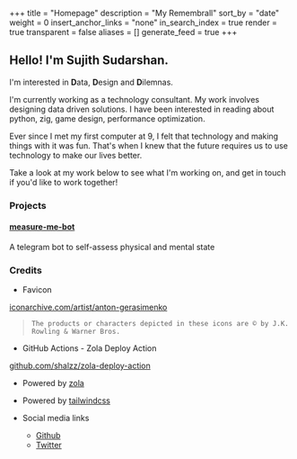 +++
title = "Homepage"
description = "My Remembrall"
sort_by = "date"
weight = 0
insert_anchor_links = "none"
in_search_index = true
render = true
transparent = false
aliases = []
generate_feed = true
+++

## Hello! I'm Sujith Sudarshan.

I'm interested in **D**ata, **D**esign and **D**ilemnas.

I'm currently working as a technology consultant. My work involves designing data driven solutions. I have been
interested in reading about python, zig, game design, performance optimization.

Ever since I met my first computer at 9, I felt that technology and making things with it was fun. That's when I knew
that the future requires us to use technology to make our lives better.

Take a look at my work below to see what I'm working on, and get in touch if you'd like to work together!

### Projects

#### [measure-me-bot](https://github.com/sh1457/measure-me-bot)

A telegram bot to self-assess physical and mental state

### Credits

- Favicon

[iconarchive.com/artist/anton-gerasimenko](https://iconarchive.com/artist/anton-gerasimenko.html)

> `The products or characters depicted in these icons are © by J.K. Rowling & Warner Bros.`

- GitHub Actions - Zola Deploy Action

[github.com/shalzz/zola-deploy-action](https://github.com/shalzz/zola-deploy-action)

- Powered by [zola](https://getzola.org)

- Powered by [tailwindcss](https://tailwindcss.com/)

- Social media links

  - [Github](https://github.com/sh1457)
  - [Twitter](https://twitter.com/sh1457)
